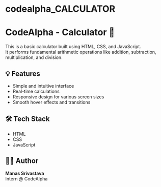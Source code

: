 # codealpha_CALCULATOR


# CodeAlpha - Calculator 🔢

This is a basic calculator built using HTML, CSS, and JavaScript.  
It performs fundamental arithmetic operations like addition, subtraction, multiplication, and division.

## 💡 Features
- Simple and intuitive interface
- Real-time calculations
- Responsive design for various screen sizes
- Smooth hover effects and transitions

## 🛠️ Tech Stack
- HTML
- CSS
- JavaScript



## 👨‍💻 Author
**Manas Srivastava**  
Intern @ CodeAlpha

